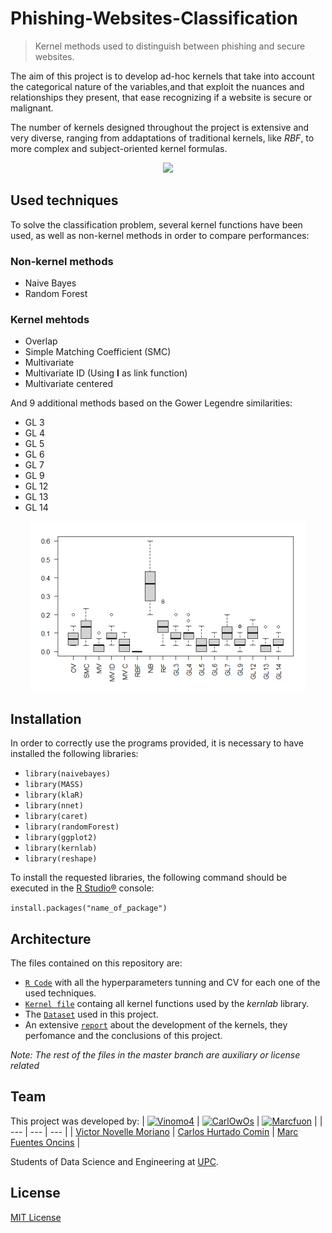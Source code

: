 # Phishing-Websites-Classification
>  Kernel methods used to distinguish between phishing and secure websites.

The aim of this project is to develop ad-hoc kernels that take into account the categorical nature of the variables,and that exploit the nuances and relationships they present, that ease recognizing if a website is secure or malignant.

The number of kernels designed throughout the project is extensive and very diverse, ranging from addaptations of traditional kernels, like *RBF*, to more complex and subject-oriented kernel formulas.

<p align="center">
  <img src='README Images/tumours.png'/ width = 500>
</p>

## Used techniques

To solve the classification problem, several kernel functions have been used, as well as non-kernel methods in order to compare performances:

### Non-kernel methods
* Naive Bayes
* Random Forest
### Kernel mehtods
* Overlap
* Simple Matching Coefficient (SMC)
* Multivariate
* Multivariate ID (Using **I** as link function)
* Multivariate centered

And 9 additional methods based on the Gower Legendre similarities:
* GL 3
* GL 4
* GL 5
* GL 6
* GL 7
* GL 9
* GL 12
* GL 13
* GL 14

<p align="center">
  <img src='README Images/methods.PNG'/>
</p>

## Installation

In order to correctly use the programs provided, it is necessary to have installed the following libraries:

* `library(naivebayes)`
* `library(MASS)`
* `library(klaR)`
* `library(nnet)`
* `library(caret)`
* `library(randomForest)`
* `library(ggplot2)`
* `library(kernlab)`
* `library(reshape)`

To install the requested libraries, the following command should be executed in the [R Studio®](https://rstudio.com/) console:

`install.packages("name_of_package")`

## Architecture

The files contained on this repository are:

* [`R Code`](./Code.Rmd) with all the hyperparameters tunning and CV for each one of the used techniques.
* [`Kernel file`](./Kernels.R) containg all kernel functions used by the *kernlab* library.
* The [`Dataset`](./Data.csv) used in this project.
* An extensive [`report`](./Report.pdf) about the development of the kernels, they perfomance and the conclusions of this project. 

*Note: The rest of the files in the master branch are auxiliary or license related*

## Team

This project was developed by:
| [![Vinomo4](https://avatars2.githubusercontent.com/u/49389601?s=60&v=4)](https://github.com/Vinomo4) | [![CarlOwOs](https://avatars3.githubusercontent.com/u/49389491?s=60&u=b239b67c3f064bf2dae05e08ae9965b7c7e34c36&v=4)](https://github.com/CarlOwOs) | [![Marcfuon](https://avatars3.githubusercontent.com/u/49389563?s=88&u=95fb18db55ceae0b49215950980506783481fbbe&v=4)](https://github.com/marcfuon) |
| --- | --- | --- |
| [Victor Novelle Moriano](https://github.com/Vinomo4) | [Carlos Hurtado Comin](https://github.com/CarlOwOs) | [Marc Fuentes Oncins](https://github.com/marcfuon) |


Students of Data Science and Engineering at [UPC](https://www.upc.edu/ca).

## License

[MIT License](./LICENSE)
